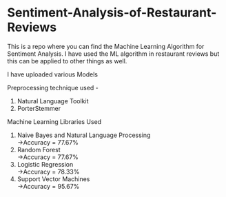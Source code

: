 # Sentiment-Analysis-of-Restaurant-Reviews

This is a repo where you can find the Machine Learning Algorithm for Sentiment Analysis.
I have used the ML algorithm in restaurant reviews but this can be applied to other things as well.

I have uploaded various Models

Preprocessing technique used - 
1. Natural Language Toolkit
2. PorterStemmer

Machine Learning Libraries Used
1. Naive Bayes and Natural Language Processing<br>
   ->Accuracy = 77.67%
2. Random Forest<br>
   ->Accuracy = 77.67%
4. Logistic Regression<br>
   ->Accuracy = 78.33%
6. Support Vector Machines<br>
   ->Accuracy = 95.67%
